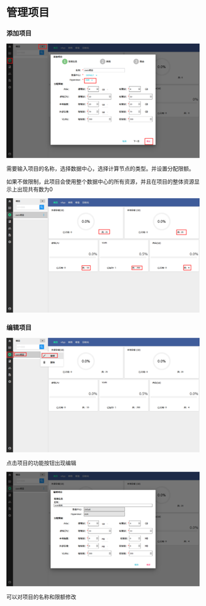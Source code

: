 # 管理项目

### 添加项目

![](/assets/火狐截图_2016-09-26T03-10-47.971Z.png)

需要输入项目的名称，选择数据中心，选择计算节点的类型。并设置分配限额。

如果不做限制，此项目会使用整个数据中心的所有资源，并且在项目的整体资源显示上出现共有数为0

![](/assets/火狐截图_2016-09-26T03-11-29.314Z.png)

### 编辑项目

![](/assets/火狐截图_2016-09-26T03-32-00.061Z.png)

点击项目的功能按钮出现编辑

![](/assets/火狐截图_2016-09-26T03-33-21.281Z.png)

可以对项目的名称和限额修改



